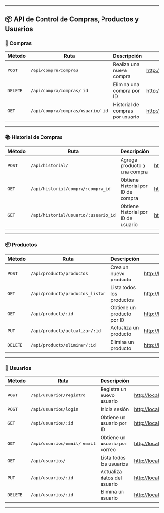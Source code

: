 
---

## 📦 API de Control de Compras, Productos y Usuarios

### 🛒 Compras

| Método   | Ruta                              | Descripción                      | Enlace                                                                                                   |
| -------- | --------------------------------- | -------------------------------- | -------------------------------------------------------------------------------------------------------- |
| `POST`   | `/api/compra/compras`             | Realiza una nueva compra         | [http://localhost:3001/api/compra/compras](http://localhost:3001/api/compra/compras)                     |
| `DELETE` | `/api/compra/compras/:id`         | Elimina una compra por ID        | [http://localhost:3001/api/compra/compras/1](http://localhost:3001/api/compra/compras/1)                 |
| `GET`    | `/api/compra/compras/usuario/:id` | Historial de compras por usuario | [http://localhost:3001/api/compra/compras/usuario/1](http://localhost:3001/api/compra/compras/usuario/1) |

---

### 📚 Historial de Compras

| Método | Ruta                                 | Descripción                         | Enlace                                                                                         |
| ------ | ------------------------------------ | ----------------------------------- | ---------------------------------------------------------------------------------------------- |
| `POST` | `/api/historial/`                    | Agrega producto a una compra        | [http://localhost:3001/api/historial/](http://localhost:3001/api/historial/)                   |
| `GET`  | `/api/historial/compra/:compra_id`   | Obtiene historial por ID de compra  | [http://localhost:3001/api/historial/compra/1](http://localhost:3001/api/historial/compra/1)   |
| `GET`  | `/api/historial/usuario/:usuario_id` | Obtiene historial por ID de usuario | [http://localhost:3001/api/historial/usuario/1](http://localhost:3001/api/historial/usuario/1) |

---

### 📦 Productos

| Método   | Ruta                             | Descripción                | Enlace                                                                                                      |
| -------- | -------------------------------- | -------------------------- | ----------------------------------------------------------------------------------------------------------- |
| `POST`   | `/api/producto/productos`        | Crea un nuevo producto     | [http://localhost:3001/api/producto/productos](http://localhost:3001/api/producto/productos)                |
| `GET`    | `/api/producto/productos_listar` | Lista todos los productos  | [http://localhost:3001/api/producto/productos\_listar](http://localhost:3001/api/producto/productos_listar) |
| `GET`    | `/api/producto/:id`              | Obtiene un producto por ID | [http://localhost:3001/api/producto/1](http://localhost:3001/api/producto/1)                                |
| `PUT`    | `/api/producto/actualizar/:id`   | Actualiza un producto      | [http://localhost:3001/api/producto/actualizar/1](http://localhost:3001/api/producto/actualizar/1)          |
| `DELETE` | `/api/producto/eliminar/:id`     | Elimina un producto        | [http://localhost:3001/api/producto/eliminar/1](http://localhost:3001/api/producto/eliminar/1)              |

---

### 👤 Usuarios

| Método   | Ruta                         | Descripción                   | Enlace                                                                                                                     |
| -------- | ---------------------------- | ----------------------------- | -------------------------------------------------------------------------------------------------------------------------- |
| `POST`   | `/api/usuarios/registro`     | Registra un nuevo usuario     | [http://localhost:3001/api/usuarios/registro](http://localhost:3001/api/usuarios/registro)                                 |
| `POST`   | `/api/usuarios/login`        | Inicia sesión                 | [http://localhost:3001/api/usuarios/login](http://localhost:3001/api/usuarios/login)                                       |
| `GET`    | `/api/usuarios/:id`          | Obtiene un usuario por ID     | [http://localhost:3001/api/usuarios/1](http://localhost:3001/api/usuarios/1)                                               |
| `GET`    | `/api/usuarios/email/:email` | Obtiene un usuario por correo | [http://localhost:3001/api/usuarios/email/correo@ejemplo.com](http://localhost:3001/api/usuarios/email/correo@ejemplo.com) |
| `GET`    | `/api/usuarios/`             | Lista todos los usuarios      | [http://localhost:3001/api/usuarios/](http://localhost:3001/api/usuarios/)                                                 |
| `PUT`    | `/api/usuarios/:id`          | Actualiza datos del usuario   | [http://localhost:3001/api/usuarios/1](http://localhost:3001/api/usuarios/1)                                               |
| `DELETE` | `/api/usuarios/:id`          | Elimina un usuario            | [http://localhost:3001/api/usuarios/1](http://localhost:3001/api/usuarios/1)                                               |

---

